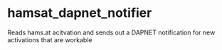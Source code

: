 # hamsat_dapnet_notifier
Reads hams.at acitvation and sends out a DAPNET notification for new activations that are workable
